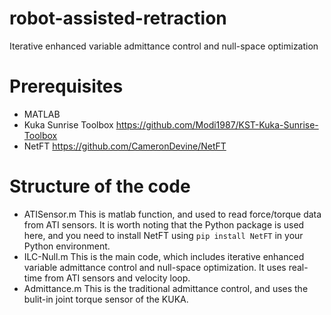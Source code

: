 # robot-assisted-retraction
Iterative enhanced variable admittance control and null-space optimization


# Prerequisites
* MATLAB
* Kuka Sunrise Toolbox  https://github.com/Modi1987/KST-Kuka-Sunrise-Toolbox 
* NetFT  https://github.com/CameronDevine/NetFT

# Structure of the code
* ATISensor.m
  This is matlab function, and used to read force/torque data from ATI sensors. It is worth noting that the Python package is used here, and you need to install NetFT using `pip install NetFT` in your Python environment.
* ILC-Null.m
  This is the main code, which includes iterative enhanced variable admittance control and null-space optimization. It uses real-time from ATI sensors and velocity loop.
* Admittance.m
  This is the traditional admittance control, and uses the bulit-in joint torque sensor of the KUKA.  
